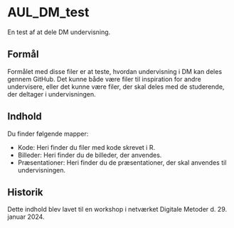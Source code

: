 # AUL_DM_test
En test af at dele DM undervisning.

## Formål
Formålet med disse filer er at teste, hvordan undervisning i DM kan deles gennem GitHub. Det kunne både være filer til inspiration for andre undervisere, eller det kunne være filer, der skal deles med de studerende, der deltager i undervisningen.

## Indhold
Du finder følgende mapper:
* Kode: Heri finder du filer med kode skrevet i R.
* Billeder: Heri finder du de billeder, der anvendes.
* Præsentationer: Heri finder du de præsentationer, der skal anvendes til undervisningen.

## Historik
Dette indhold blev lavet til en workshop i netværket Digitale Metoder d. 29. januar 2024.

